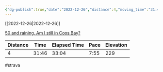 ```yaml
---
{"dg-publish":true,"date":"2022-12-26","distance":4,"moving_time":"31:46","elapsed_time":"33:04","pace":"7:55","total_elevation_gain":229,"url":"https://www.strava.com/activities/8295276625","permalink":"/01-personal/strava/2022-12-26-50-and-raining-am-i-still-in-coos-bay/","dgPassFrontmatter":true}
---
```



[[2022-12-26\|2022-12-26]]

[50 and raining. Am I still in Coos Bay?](https://www.strava.com/activities/8295276625)

| Distance | Time  | Elapsed Time | Pace | Elevation |
| -------- | ----- | ------------ | ---- | --------- |
| 4        | 31:46 | 33:04        | 7:55 | 229       |




#strava
